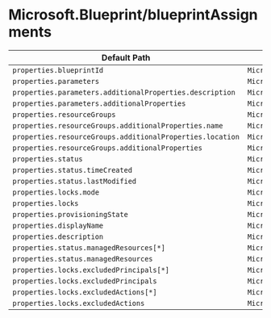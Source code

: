 # Microsoft.Blueprint/blueprintAssignments

| Default Path | Alias |
|---|---|
| `properties.blueprintId` | `Microsoft.Blueprint/blueprintAssignments/blueprintId` |
| `properties.parameters` | `Microsoft.Blueprint/blueprintAssignments/parameters` |
| `properties.parameters.additionalProperties.description` | `Microsoft.Blueprint/blueprintAssignments/parameters.additionalProperties.description` |
| `properties.parameters.additionalProperties` | `Microsoft.Blueprint/blueprintAssignments/parameters.additionalProperties` |
| `properties.resourceGroups` | `Microsoft.Blueprint/blueprintAssignments/resourceGroups` |
| `properties.resourceGroups.additionalProperties.name` | `Microsoft.Blueprint/blueprintAssignments/resourceGroups.additionalProperties.name` |
| `properties.resourceGroups.additionalProperties.location` | `Microsoft.Blueprint/blueprintAssignments/resourceGroups.additionalProperties.location` |
| `properties.resourceGroups.additionalProperties` | `Microsoft.Blueprint/blueprintAssignments/resourceGroups.additionalProperties` |
| `properties.status` | `Microsoft.Blueprint/blueprintAssignments/status` |
| `properties.status.timeCreated` | `Microsoft.Blueprint/blueprintAssignments/status.timeCreated` |
| `properties.status.lastModified` | `Microsoft.Blueprint/blueprintAssignments/status.lastModified` |
| `properties.locks.mode` | `Microsoft.Blueprint/blueprintAssignments/locks.mode` |
| `properties.locks` | `Microsoft.Blueprint/blueprintAssignments/locks` |
| `properties.provisioningState` | `Microsoft.Blueprint/blueprintAssignments/provisioningState` |
| `properties.displayName` | `Microsoft.Blueprint/blueprintAssignments/displayName` |
| `properties.description` | `Microsoft.Blueprint/blueprintAssignments/description` |
| `properties.status.managedResources[*]` | `Microsoft.Blueprint/blueprintAssignments/status.managedResources[*]` |
| `properties.status.managedResources` | `Microsoft.Blueprint/blueprintAssignments/status.managedResources` |
| `properties.locks.excludedPrincipals[*]` | `Microsoft.Blueprint/blueprintAssignments/locks.excludedPrincipals[*]` |
| `properties.locks.excludedPrincipals` | `Microsoft.Blueprint/blueprintAssignments/locks.excludedPrincipals` |
| `properties.locks.excludedActions[*]` | `Microsoft.Blueprint/blueprintAssignments/locks.excludedActions[*]` |
| `properties.locks.excludedActions` | `Microsoft.Blueprint/blueprintAssignments/locks.excludedActions` |

